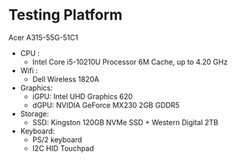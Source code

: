 # Testing Platform
Acer A315-55G-51C1  
- CPU : 
  * Intel Core i5-10210U Processor 6M Cache, up to 4.20 GHz  
- Wifi :
  * Dell Wireless 1820A
- Graphics: 
  * iGPU: Intel UHD Graphics 620
  * dGPU: NVIDIA GeForce MX230 2GB GDDR5
- Storage:
  * SSD: Kingston 120GB NVMe SSD + Western Digital 2TB
- Keyboard:
  * PS/2 keyboard
  * I2C HID Touchpad  
